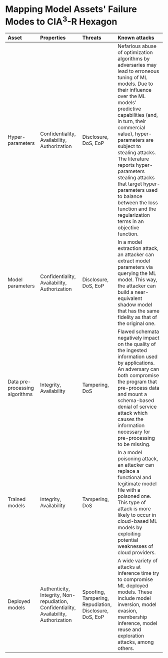 # Mapping Model Assets' Failure Modes to CIA<sup>3</sup>-R Hexagon

| Asset | Properties | Threats | Known attacks|
|:---|:---|:---|:---|
|Hyper-parameters|Confidentiality, Availability, Authorization|Disclosure, DoS, EoP|Nefarious abuse of optimization algorithms by adversaries may lead to erroneous tuning of ML models. Due to their influence over the ML models’ predictive capabilities (and, in turn, their commercial value), hyper-parameters are subject to stealing attacks. The literature reports hyper-parameters stealing attacks that target hyper-parameters used to balance between the loss function and the regularization terms in an objective function.|
|Model parameters|Confidentiality, Availability, Authorization|Disclosure, DoS, EoP|In a model extraction attack, an attacker can extract model parameters via querying the ML model. This way, the attacker can build a near-equivalent shadow model that has the same fidelity as that of the original one.|
|Data pre-processing algorithms|Integrity, Availability|Tampering, DoS|Flawed schemata negatively impact on the quality of the ingested information used by applications. An adversary can both compromise the program that pre-process data and mount a schema-based denial of service attack which causes the information necessary for pre-processing to be missing.|
|Trained models|Integrity, Availability|Tampering, DoS|In a model poisoning attack, an attacker can replace a functional and legitimate model file with a poisoned one. This type of attack is more likely to occur in cloud-based ML models by exploiting potential weaknesses of cloud providers.|
|Deployed models|Authenticity, Integrity, Non-repudiation, Confidentiality, Availability, Authorization|Spoofing, Tampering, Repudiation, Disclosure, DoS, EoP|A wide variety of attacks at inference time try to compromise ML deployed models. These include model inversion, model evasion, membership inference, model reuse and exploration attacks, among others.|
